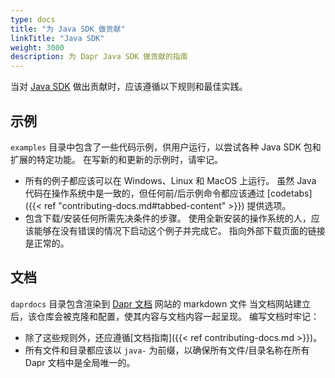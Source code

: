 ```yaml
---
type: docs
title: "为 Java SDK 做贡献"
linkTitle: "Java SDK"
weight: 3000
description: 为 Dapr Java SDK 做贡献的指南
---
```


当对 [Java SDK](https://github.com/dapr/java-sdk) 做出贡献时，应该遵循以下规则和最佳实践。

## 示例

`examples` 目录中包含了一些代码示例，供用户运行，以尝试各种 Java SDK 包和扩展的特定功能。 在写新的和更新的示例时，请牢记。

- 所有的例子都应该可以在 Windows、Linux 和 MacOS 上运行。 虽然 Java 代码在操作系统中是一致的，但任何前/后示例命令都应该通过 [codetabs]({{< ref "contributing-docs.md#tabbed-content" >}}) 提供选项。
- 包含下载/安装任何所需先决条件的步骤。 使用全新安装的操作系统的人，应该能够在没有错误的情况下启动这个例子并完成它。 指向外部下载页面的链接是正常的。

## 文档

`daprdocs` 目录包含渲染到 [Dapr 文档](https://docs.dapr.io) 网站的 markdown 文件 当文档网站建立后，该仓库会被克隆和配置，使其内容与文档内容一起呈现。 编写文档时牢记：

   - 除了这些规则外，还应遵循[文档指南]({{< ref contributing-docs.md >}})。
   - 所有文件和目录都应该以 `java-` 为前缀，以确保所有文件/目录名称在所有 Dapr 文档中是全局唯一的。
